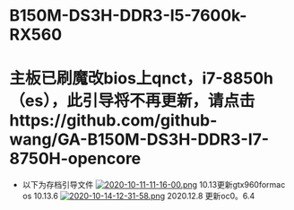 B150M-DS3H-DDR3-I5-7600k-RX560
=======
主板已刷魔改bios上qnct，i7-8850h（es），此引导将不再更新，请点击https://github.com/github-wang/GA-B150M-DS3H-DDR3-I7-8750H-opencore 
======= 
+ 以下为存档引导文件
[![2020-10-11-11-16-00.png](https://i.postimg.cc/dV7RWBC3/2020-10-11-11-16-00.png)](https://postimg.cc/Xrbyq9Q6)
10.13更新gtx960formac os 10.13.6
[![2020-10-14-12-31-58.png](https://i.postimg.cc/DZrXQLTr/2020-10-14-12-31-58.png)](https://postimg.cc/HcLndJjn)
2020.12.8
更新oc0。6.4

